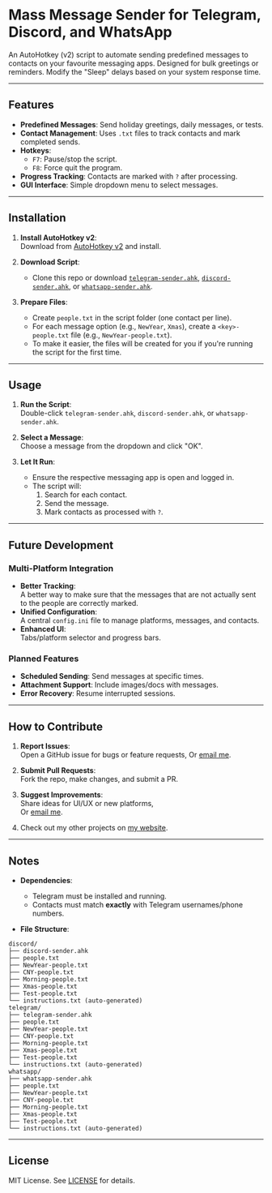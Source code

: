 # Mass Message Sender for Telegram, Discord, and WhatsApp

An AutoHotkey (v2) script to automate sending predefined messages to contacts on your favourite messaging apps. Designed for bulk greetings or reminders. Modify the "Sleep" delays based on your system response time.

---

## Features

- **Predefined Messages**: Send holiday greetings, daily messages, or tests.
- **Contact Management**: Uses `.txt` files to track contacts and mark completed sends.
- **Hotkeys**: 
  - `F7`: Pause/stop the script.
  - `F8`: Force quit the program.
- **Progress Tracking**: Contacts are marked with `?` after processing.
- **GUI Interface**: Simple dropdown menu to select messages.

---

## Installation

1. **Install AutoHotkey v2**:  
   Download from [AutoHotkey v2](https://www.autohotkey.com/v2/) and install.

2. **Download Script**:  
   - Clone this repo or download [`telegram-sender.ahk`](/telegram/telegram-sender.ahk), [`discord-sender.ahk`](/discord/discord-sender.ahk), or [`whatsapp-sender.ahk`](/whatsapp/whatsapp-sender.ahk).

3. **Prepare Files**:  
   - Create `people.txt` in the script folder (one contact per line).
   - For each message option (e.g., `NewYear`, `Xmas`), create a `<key>-people.txt` file (e.g., `NewYear-people.txt`).
   - To make it easier, the files will be created for you if you're running the script for the first time.

---

## Usage

1. **Run the Script**:  
   Double-click `telegram-sender.ahk`, `discord-sender.ahk`, or `whatsapp-sender.ahk`.

2. **Select a Message**:  
   Choose a message from the dropdown and click "OK".

3. **Let It Run**:  
   - Ensure the respective messaging app is open and logged in.
   - The script will:
     1. Search for each contact.
     2. Send the message.
     3. Mark contacts as processed with `?`.

---

## Future Development

### Multi-Platform Integration
- **Better Tracking**:  
  A better way to make sure that the messages that are not actually sent to the people are correctly marked.
- **Unified Configuration**:  
  A central `config.ini` file to manage platforms, messages, and contacts.
- **Enhanced UI**:  
  Tabs/platform selector and progress bars.

### Planned Features
- **Scheduled Sending**: Send messages at specific times.
- **Attachment Support**: Include images/docs with messages.
- **Error Recovery**: Resume interrupted sessions.

---

## How to Contribute

1. **Report Issues**:  
   Open a GitHub issue for bugs or feature requests,
Or [email me](mailto:augy@augystudios.com?subject=Report%20Issues).

2. **Submit Pull Requests**:  
   Fork the repo, make changes, and submit a PR.

3. **Suggest Improvements**:  
   Share ideas for UI/UX or new platforms,  
   Or [email me](mailto:augy@augystudios.com?subject=Improvement%20Suggestions).

4. Check out my other projects on [my website](https://augystudios.com/).

---

## Notes

- **Dependencies**:  
  - Telegram must be installed and running.
  - Contacts must match **exactly** with Telegram usernames/phone numbers.

- **File Structure**:
```
discord/
├── discord-sender.ahk
├── people.txt
├── NewYear-people.txt
├── CNY-people.txt
├── Morning-people.txt
├── Xmas-people.txt
├── Test-people.txt
└── instructions.txt (auto-generated)
telegram/
├── telegram-sender.ahk
├── people.txt
├── NewYear-people.txt
├── CNY-people.txt
├── Morning-people.txt
├── Xmas-people.txt
├── Test-people.txt
└── instructions.txt (auto-generated)
whatsapp/
├── whatsapp-sender.ahk
├── people.txt
├── NewYear-people.txt
├── CNY-people.txt
├── Morning-people.txt
├── Xmas-people.txt
├── Test-people.txt
└── instructions.txt (auto-generated)
```

---

## License

MIT License. See [LICENSE](LICENSE) for details.